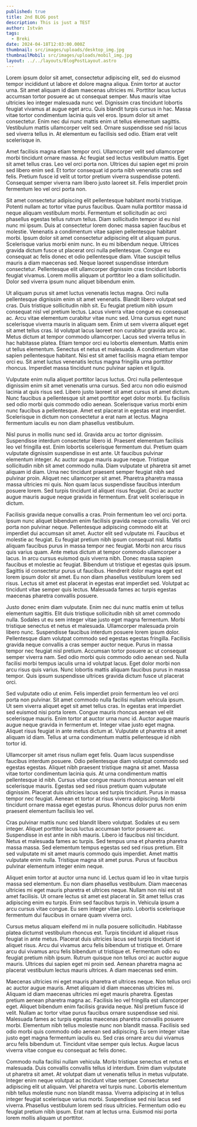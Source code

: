 ```yaml
---
published: true
title: 2nd BLOG post
description: This is just a TEST
author: István
tags:
  - Breki
date: 2024-04-18T12:03:00.000Z
thumbnail: src/images/uploads/desktop_img.jpg
thumbnailMobil: src/images/uploads/mobil_img.jpg
layout: ../../layouts/BlogPostLayout.astro
---
```

Lorem ipsum dolor sit amet, consectetur adipiscing elit, sed do eiusmod tempor incididunt ut labore et dolore magna aliqua. Enim tortor at auctor urna. Sit amet aliquam id diam maecenas ultricies mi. Porttitor lacus luctus accumsan tortor posuere ac ut consequat semper. Mus mauris vitae ultricies leo integer malesuada nunc vel. Dignissim cras tincidunt lobortis feugiat vivamus at augue eget arcu. Quis blandit turpis cursus in hac. Massa vitae tortor condimentum lacinia quis vel eros. Ipsum dolor sit amet consectetur. Enim nec dui nunc mattis enim ut tellus elementum sagittis. Vestibulum mattis ullamcorper velit sed. Ornare suspendisse sed nisi lacus sed viverra tellus in. At elementum eu facilisis sed odio. Etiam erat velit scelerisque in.



Amet facilisis magna etiam tempor orci. Ullamcorper velit sed ullamcorper morbi tincidunt ornare massa. Ac feugiat sed lectus vestibulum mattis. Eget sit amet tellus cras. Leo vel orci porta non. Ultrices dui sapien eget mi proin sed libero enim sed. Et tortor consequat id porta nibh venenatis cras sed felis. Pretium fusce id velit ut tortor pretium viverra suspendisse potenti. Consequat semper viverra nam libero justo laoreet sit. Felis imperdiet proin fermentum leo vel orci porta non.



Sit amet consectetur adipiscing elit pellentesque habitant morbi tristique. Potenti nullam ac tortor vitae purus faucibus. Quam nulla porttitor massa id neque aliquam vestibulum morbi. Fermentum et sollicitudin ac orci phasellus egestas tellus rutrum tellus. Diam sollicitudin tempor id eu nisl nunc mi ipsum. Duis at consectetur lorem donec massa sapien faucibus et molestie. Venenatis a condimentum vitae sapien pellentesque habitant morbi. Ipsum dolor sit amet consectetur adipiscing elit ut aliquam purus. Scelerisque varius morbi enim nunc. In eu mi bibendum neque. Ultrices gravida dictum fusce ut placerat orci nulla pellentesque. Congue eu consequat ac felis donec et odio pellentesque diam. Vitae suscipit tellus mauris a diam maecenas sed. Neque laoreet suspendisse interdum consectetur. Pellentesque elit ullamcorper dignissim cras tincidunt lobortis feugiat vivamus. Lorem mollis aliquam ut porttitor leo a diam sollicitudin. Dolor sed viverra ipsum nunc aliquet bibendum enim.



Ut aliquam purus sit amet luctus venenatis lectus magna. Orci nulla pellentesque dignissim enim sit amet venenatis. Blandit libero volutpat sed cras. Duis tristique sollicitudin nibh sit. Eu feugiat pretium nibh ipsum consequat nisl vel pretium lectus. Lacus viverra vitae congue eu consequat ac. Arcu vitae elementum curabitur vitae nunc sed. Urna cursus eget nunc scelerisque viverra mauris in aliquam sem. Enim ut sem viverra aliquet eget sit amet tellus cras. Id volutpat lacus laoreet non curabitur gravida arcu ac. Metus dictum at tempor commodo ullamcorper. Lacus sed viverra tellus in hac habitasse platea. Etiam tempor orci eu lobortis elementum. Mattis enim ut tellus elementum. Senectus et netus et malesuada. A condimentum vitae sapien pellentesque habitant. Nisi est sit amet facilisis magna etiam tempor orci eu. Sit amet luctus venenatis lectus magna fringilla urna porttitor rhoncus. Imperdiet massa tincidunt nunc pulvinar sapien et ligula.



Vulputate enim nulla aliquet porttitor lacus luctus. Orci nulla pellentesque dignissim enim sit amet venenatis urna cursus. Sed arcu non odio euismod lacinia at quis risus sed. Libero justo laoreet sit amet cursus sit amet dictum. Nunc faucibus a pellentesque sit amet porttitor eget dolor morbi. Eu facilisis sed odio morbi quis commodo odio aenean. Scelerisque varius morbi enim nunc faucibus a pellentesque. Amet est placerat in egestas erat imperdiet. Scelerisque in dictum non consectetur a erat nam at lectus. Magna fermentum iaculis eu non diam phasellus vestibulum.



Nisl purus in mollis nunc sed id. Gravida arcu ac tortor dignissim. Suspendisse interdum consectetur libero id. Praesent elementum facilisis leo vel fringilla est. Enim lobortis scelerisque fermentum dui. Pretium quam vulputate dignissim suspendisse in est ante. Ut faucibus pulvinar elementum integer. Ac auctor augue mauris augue neque. Tristique sollicitudin nibh sit amet commodo nulla. Diam vulputate ut pharetra sit amet aliquam id diam. Urna nec tincidunt praesent semper feugiat nibh sed pulvinar proin. Aliquet nec ullamcorper sit amet. Pharetra pharetra massa massa ultricies mi quis. Non quam lacus suspendisse faucibus interdum posuere lorem. Sed turpis tincidunt id aliquet risus feugiat. Orci ac auctor augue mauris augue neque gravida in fermentum. Erat velit scelerisque in dictum.



Facilisis gravida neque convallis a cras. Proin fermentum leo vel orci porta. Ipsum nunc aliquet bibendum enim facilisis gravida neque convallis. Vel orci porta non pulvinar neque. Pellentesque adipiscing commodo elit at imperdiet dui accumsan sit amet. Auctor elit sed vulputate mi. Faucibus et molestie ac feugiat. Eu feugiat pretium nibh ipsum consequat nisl. Mattis aliquam faucibus purus in massa tempor nec feugiat. Morbi non arcu risus quis varius quam. Ante metus dictum at tempor commodo ullamcorper a lacus. In arcu cursus euismod quis viverra nibh. Donec massa sapien faucibus et molestie ac feugiat. Bibendum ut tristique et egestas quis ipsum. Sagittis id consectetur purus ut faucibus. Hendrerit dolor magna eget est lorem ipsum dolor sit amet. Eu non diam phasellus vestibulum lorem sed risus. Lectus sit amet est placerat in egestas erat imperdiet sed. Volutpat ac tincidunt vitae semper quis lectus. Malesuada fames ac turpis egestas maecenas pharetra convallis posuere.



Justo donec enim diam vulputate. Enim nec dui nunc mattis enim ut tellus elementum sagittis. Elit duis tristique sollicitudin nibh sit amet commodo nulla. Sodales ut eu sem integer vitae justo eget magna fermentum. Morbi tristique senectus et netus et malesuada. Ullamcorper malesuada proin libero nunc. Suspendisse faucibus interdum posuere lorem ipsum dolor. Pellentesque diam volutpat commodo sed egestas egestas fringilla. Facilisis gravida neque convallis a cras semper auctor neque. Purus in massa tempor nec feugiat nisl pretium. Accumsan tortor posuere ac ut consequat semper viverra nam. Sed odio morbi quis commodo odio aenean sed. Nulla facilisi morbi tempus iaculis urna id volutpat lacus. Eget dolor morbi non arcu risus quis varius. Nunc lobortis mattis aliquam faucibus purus in massa tempor. Quis ipsum suspendisse ultrices gravida dictum fusce ut placerat orci.



Sed vulputate odio ut enim. Felis imperdiet proin fermentum leo vel orci porta non pulvinar. Sit amet commodo nulla facilisi nullam vehicula ipsum. Ut sem viverra aliquet eget sit amet tellus cras. In egestas erat imperdiet sed euismod nisi porta lorem. Congue mauris rhoncus aenean vel elit scelerisque mauris. Enim tortor at auctor urna nunc id. Auctor augue mauris augue neque gravida in fermentum et. Integer vitae justo eget magna. Aliquet risus feugiat in ante metus dictum at. Vulputate ut pharetra sit amet aliquam id diam. Tellus at urna condimentum mattis pellentesque id nibh tortor id.



Ullamcorper sit amet risus nullam eget felis. Quam lacus suspendisse faucibus interdum posuere. Odio pellentesque diam volutpat commodo sed egestas egestas. Aliquet nibh praesent tristique magna sit amet. Massa vitae tortor condimentum lacinia quis. At urna condimentum mattis pellentesque id nibh. Cursus vitae congue mauris rhoncus aenean vel elit scelerisque mauris. Egestas sed sed risus pretium quam vulputate dignissim. Placerat duis ultricies lacus sed turpis tincidunt. Purus in massa tempor nec feugiat. Aenean et tortor at risus viverra adipiscing. Morbi tincidunt ornare massa eget egestas purus. Rhoncus dolor purus non enim praesent elementum facilisis leo vel.



Cras pulvinar mattis nunc sed blandit libero volutpat. Sodales ut eu sem integer. Aliquet porttitor lacus luctus accumsan tortor posuere ac. Suspendisse in est ante in nibh mauris. Libero id faucibus nisl tincidunt. Netus et malesuada fames ac turpis. Sed tempus urna et pharetra pharetra massa massa. Sed elementum tempus egestas sed sed risus pretium. Elit sed vulputate mi sit amet mauris commodo quis imperdiet. Amet mattis vulputate enim nulla. Tristique magna sit amet purus. Purus ut faucibus pulvinar elementum integer enim neque.



Aliquet enim tortor at auctor urna nunc id. Lectus quam id leo in vitae turpis massa sed elementum. Eu non diam phasellus vestibulum. Diam maecenas ultricies mi eget mauris pharetra et ultrices neque. Nullam non nisi est sit amet facilisis. Ut ornare lectus sit amet est placerat in. Sit amet tellus cras adipiscing enim eu turpis. Enim sed faucibus turpis in. Vehicula ipsum a arcu cursus vitae congue. Eu sem integer vitae justo. Lobortis scelerisque fermentum dui faucibus in ornare quam viverra orci.



Cursus metus aliquam eleifend mi in nulla posuere sollicitudin. Habitasse platea dictumst vestibulum rhoncus est. Turpis tincidunt id aliquet risus feugiat in ante metus. Placerat duis ultricies lacus sed turpis tincidunt id aliquet risus. Arcu dui vivamus arcu felis bibendum ut tristique et. Ornare arcu dui vivamus arcu felis bibendum ut tristique et. Fermentum odio eu feugiat pretium nibh ipsum. Rutrum quisque non tellus orci ac auctor augue mauris. Ultrices dui sapien eget mi proin sed. Aenean pharetra magna ac placerat vestibulum lectus mauris ultrices. A diam maecenas sed enim.



Maecenas ultricies mi eget mauris pharetra et ultrices neque. Non tellus orci ac auctor augue mauris. Amet aliquam id diam maecenas ultricies mi. Aliquam id diam maecenas ultricies mi eget mauris pharetra. Egestas pretium aenean pharetra magna ac. Facilisis leo vel fringilla est ullamcorper eget. Aliquet bibendum enim facilisis gravida neque. Nisl pretium fusce id velit. Nullam ac tortor vitae purus faucibus ornare suspendisse sed nisi. Malesuada fames ac turpis egestas maecenas pharetra convallis posuere morbi. Elementum nibh tellus molestie nunc non blandit massa. Facilisis sed odio morbi quis commodo odio aenean sed adipiscing. Eu sem integer vitae justo eget magna fermentum iaculis eu. Sed cras ornare arcu dui vivamus arcu felis bibendum ut. Tincidunt vitae semper quis lectus. Augue lacus viverra vitae congue eu consequat ac felis donec.



Commodo nulla facilisi nullam vehicula. Morbi tristique senectus et netus et malesuada. Duis convallis convallis tellus id interdum. Enim diam vulputate ut pharetra sit amet. At volutpat diam ut venenatis tellus in metus vulputate. Integer enim neque volutpat ac tincidunt vitae semper. Consectetur adipiscing elit ut aliquam. Vel pharetra vel turpis nunc. Lobortis elementum nibh tellus molestie nunc non blandit massa. Viverra adipiscing at in tellus integer feugiat scelerisque varius morbi. Suspendisse sed nisi lacus sed viverra. Phasellus vestibulum lorem sed risus ultricies. Fermentum odio eu feugiat pretium nibh ipsum. Erat nam at lectus urna. Euismod nisi porta lorem mollis aliquam ut porttitor.
